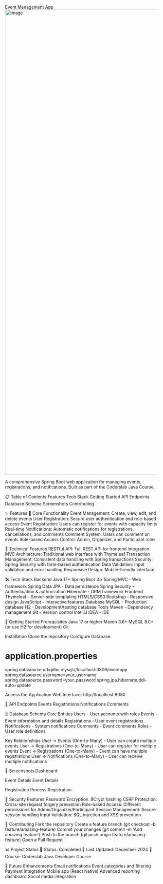 Event Management App
<img width="2440" height="1526" alt="image" src="https://github.com/user-attachments/assets/56f136c8-5782-4bec-a813-ba7f849887d0" />


A comprehensive Spring Boot web application for managing events, registrations, and notifications. Built as part of the Coderslab Java Course.

📋 Table of Contents
Features
Tech Stack
Getting Started
API Endpoints
Database Schema
Screenshots
Contributing

✨ Features
🎯 Core Functionality
Event Management: Create, view, edit, and delete events
User Registration: Secure user authentication and role-based access
Event Registration: Users can register for events with capacity limits
Real-time Notifications: Automatic notifications for registrations, cancellations, and comments
Comment System: Users can comment on events
Role-based Access Control: Admin, Organizer, and Participant roles

🔧 Technical Features
RESTful API: Full REST API for frontend integration
MVC Architecture: Traditional web interface with Thymeleaf
Transaction Management: Consistent data handling with Spring transactions
Security: Spring Security with form-based authentication
Data Validation: Input validation and error handling
Responsive Design: Mobile-friendly interface

🛠 Tech Stack
Backend
Java 17+
Spring Boot 3.x
Spring MVC - Web framework
Spring Data JPA - Data persistence
Spring Security - Authentication & authorization
Hibernate - ORM framework
Frontend
Thymeleaf - Server-side templating
HTML5/CSS3
Bootstrap - Responsive design
JavaScript - Interactive features
Database
MySQL - Production database
H2 - Development/testing database
Tools
Maven - Dependency management
Git - Version control
IntelliJ IDEA - IDE

🚀 Getting Started
Prerequisites
Java 17 or higher
Maven 3.6+
MySQL 8.0+ (or use H2 for development)
Git

Installation
Clone the repository
Configure Database
# application.properties
spring.datasource.url=jdbc:mysql://localhost:3306/eventapp
spring.datasource.username=your_username
spring.datasource.password=your_password
spring.jpa.hibernate.ddl-auto=update

Access the Application
Web Interface: http://localhost:8080

🔗 API Endpoints
Events
Registrations
Notifications
Comments

🗄 Database Schema
Core Entities
Users - User accounts with roles
Events - Event information and details
Registrations - User event registrations
Notifications - System notifications
Comments - Event comments
Roles - User role definitions

Key Relationships
User → Events (One-to-Many) - User can create multiple events
User → Registrations (One-to-Many) - User can register for multiple events
Event → Registrations (One-to-Many) - Event can have multiple registrations
User → Notifications (One-to-Many) - User can receive multiple notifications

🎨 Screenshots
Dashboard


Event Details
Event Details

Registration Process
Registration

🔐 Security Features
Password Encryption: BCrypt hashing
CSRF Protection: Cross-site request forgery prevention
Role-based Access: Different permissions for Admin/Organizer/Participant
Session Management: Secure session handling
Input Validation: SQL injection and XSS prevention

🤝 Contributing
Fork the repository
Create a feature branch (git checkout -b feature/amazing-feature)
Commit your changes (git commit -m 'Add amazing feature')
Push to the branch (git push origin feature/amazing-feature)
Open a Pull Request

📊 Project Status
🚀 Status: Completed
📅 Last Updated: December 2024
🎯 Course: Coderslab Java Developer Course

🔄 Future Enhancements
 Email notifications
 Event categories and filtering
 Payment integration
 Mobile app (React Native)
 Advanced reporting dashboard
 Social media integration







